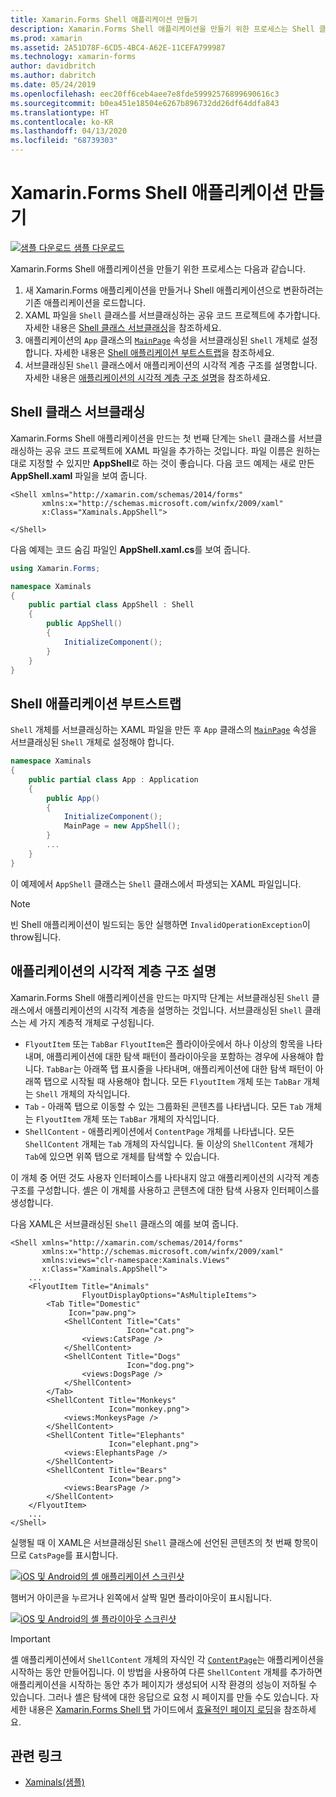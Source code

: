 ```yaml
---
title: Xamarin.Forms Shell 애플리케이션 만들기
description: Xamarin.Forms Shell 애플리케이션을 만들기 위한 프로세스는 Shell 클래스를 서브클래싱하고 애플리케이션의 App 클래스의 MainPage 속성을 서브클래싱된 Shell 개체로 설정한 다음 서브클래싱된 Shell 클래스에서 애플리케이션의 시각적 계층 구조를 설명하는 XAML 파일을 만드는 것입니다.
ms.prod: xamarin
ms.assetid: 2A51D78F-6CD5-4BC4-A62E-11CEFA799987
ms.technology: xamarin-forms
author: davidbritch
ms.author: dabritch
ms.date: 05/24/2019
ms.openlocfilehash: eec20ff6ceb4aee7e8fde59992576899690616c3
ms.sourcegitcommit: b0ea451e18504e6267b896732dd26df64ddfa843
ms.translationtype: HT
ms.contentlocale: ko-KR
ms.lasthandoff: 04/13/2020
ms.locfileid: "68739303"
---
```

# <a name="create-a-xamarinforms-shell-application"></a>Xamarin.Forms Shell 애플리케이션 만들기

[![샘플 다운로드](~/media/shared/download.png) 샘플 다운로드](https://docs.microsoft.com/samples/xamarin/xamarin-forms-samples/userinterface-xaminals/)

Xamarin.Forms Shell 애플리케이션을 만들기 위한 프로세스는 다음과 같습니다.

1. 새 Xamarin.Forms 애플리케이션을 만들거나 Shell 애플리케이션으로 변환하려는 기존 애플리케이션을 로드합니다.
1. XAML 파일을 `Shell` 클래스를 서브클래싱하는 공유 코드 프로젝트에 추가합니다. 자세한 내용은 [Shell 클래스 서브클래싱](#subclass-the-shell-class)을 참조하세요.
1. 애플리케이션의 `App` 클래스의 [`MainPage`](xref:Xamarin.Forms.Application.MainPage) 속성을 서브클래싱된 `Shell` 개체로 설정합니다. 자세한 내용은 [Shell 애플리케이션 부트스트랩](#bootstrap-the-shell-application)을 참조하세요.
1. 서브클래싱된 `Shell` 클래스에서 애플리케이션의 시각적 계층 구조를 설명합니다. 자세한 내용은 [애플리케이션의 시각적 계층 구조 설명](#describe-the-visual-hierarchy-of-the-application)을 참조하세요.

## <a name="subclass-the-shell-class"></a>Shell 클래스 서브클래싱

Xamarin.Forms Shell 애플리케이션을 만드는 첫 번째 단계는 `Shell` 클래스를 서브클래싱하는 공유 코드 프로젝트에 XAML 파일을 추가하는 것입니다. 파일 이름은 원하는 대로 지정할 수 있지만 **AppShell**로 하는 것이 좋습니다. 다음 코드 예제는 새로 만든 **AppShell.xaml** 파일을 보여 줍니다.

```xaml
<Shell xmlns="http://xamarin.com/schemas/2014/forms"
       xmlns:x="http://schemas.microsoft.com/winfx/2009/xaml"
       x:Class="Xaminals.AppShell">

</Shell>
```

다음 예제는 코드 숨김 파일인 **AppShell.xaml.cs**를 보여 줍니다.

```csharp
using Xamarin.Forms;

namespace Xaminals
{
    public partial class AppShell : Shell
    {
        public AppShell()
        {
            InitializeComponent();
        }
    }
}
```

## <a name="bootstrap-the-shell-application"></a>Shell 애플리케이션 부트스트랩

`Shell` 개체를 서브클래싱하는 XAML 파일을 만든 후 `App` 클래스의 [`MainPage`](xref:Xamarin.Forms.Application.MainPage) 속성을 서브클래싱된 `Shell` 개체로 설정해야 합니다.

```csharp
namespace Xaminals
{
    public partial class App : Application
    {
        public App()
        {
            InitializeComponent();
            MainPage = new AppShell();
        }
        ...
    }
}
```

이 예제에서 `AppShell` 클래스는 `Shell` 클래스에서 파생되는 XAML 파일입니다.

> [!NOTE]
> 빈 Shell 애플리케이션이 빌드되는 동안 실행하면 `InvalidOperationException`이 throw됩니다.

## <a name="describe-the-visual-hierarchy-of-the-application"></a>애플리케이션의 시각적 계층 구조 설명

Xamarin.Forms Shell 애플리케이션을 만드는 마지막 단계는 서브클래싱된 `Shell` 클래스에서 애플리케이션의 시각적 계층을 설명하는 것입니다. 서브클래싱된 `Shell` 클래스는 세 가지 계층적 개체로 구성됩니다.

- `FlyoutItem` 또는 `TabBar` `FlyoutItem`은 플라이아웃에서 하나 이상의 항목을 나타내며, 애플리케이션에 대한 탐색 패턴이 플라이아웃을 포함하는 경우에 사용해야 합니다. `TabBar`는 아래쪽 탭 표시줄을 나타내며, 애플리케이션에 대한 탐색 패턴이 아래쪽 탭으로 시작될 때 사용해야 합니다. 모든 `FlyoutItem` 개체 또는 `TabBar` 개체는 `Shell` 개체의 자식입니다.
- `Tab` - 아래쪽 탭으로 이동할 수 있는 그룹화된 콘텐츠를 나타냅니다. 모든 `Tab` 개체는 `FlyoutItem` 개체 또는 `TabBar` 개체의 자식입니다.
- `ShellContent` - 애플리케이션에서 `ContentPage` 개체를 나타냅니다. 모든 `ShellContent` 개체는 `Tab` 개체의 자식입니다. 둘 이상의 `ShellContent` 개체가 `Tab`에 있으면 위쪽 탭으로 개체를 탐색할 수 있습니다.

이 개체 중 어떤 것도 사용자 인터페이스를 나타내지 않고 애플리케이션의 시각적 계층 구조를 구성합니다. 셸은 이 개체를 사용하고 콘텐츠에 대한 탐색 사용자 인터페이스를 생성합니다.

다음 XAML은 서브클래싱된 `Shell` 클래스의 예를 보여 줍니다.

```xaml
<Shell xmlns="http://xamarin.com/schemas/2014/forms"
       xmlns:x="http://schemas.microsoft.com/winfx/2009/xaml"
       xmlns:views="clr-namespace:Xaminals.Views"
       x:Class="Xaminals.AppShell">
    ...
    <FlyoutItem Title="Animals"
                FlyoutDisplayOptions="AsMultipleItems">
        <Tab Title="Domestic"
             Icon="paw.png">
            <ShellContent Title="Cats"
                          Icon="cat.png">
                <views:CatsPage />
            </ShellContent>
            <ShellContent Title="Dogs"
                          Icon="dog.png">
                <views:DogsPage />
            </ShellContent>
        </Tab>
        <ShellContent Title="Monkeys"
                      Icon="monkey.png">
            <views:MonkeysPage />
        </ShellContent>
        <ShellContent Title="Elephants"
                      Icon="elephant.png">  
            <views:ElephantsPage />
        </ShellContent>
        <ShellContent Title="Bears"
                      Icon="bear.png">
            <views:BearsPage />
        </ShellContent>
    </FlyoutItem>
    ...
</Shell>
```

실행될 때 이 XAML은 서브클래싱된 `Shell` 클래스에 선언된 콘텐츠의 첫 번째 항목이므로 `CatsPage`를 표시합니다.

[![iOS 및 Android의 셸 애플리케이션 스크린샷](create-images/cats.png "셸 애플리케이션")](create-images/cats-large.png#lightbox "셸 애플리케이션")

햄버거 아이콘을 누르거나 왼쪽에서 살짝 밀면 플라이아웃이 표시됩니다.

[![iOS 및 Android의 셸 플라이아웃 스크린샷](create-images/flyout-reduced.png "셸 플라이아웃")](create-images/flyout-reduced-large.png#lightbox "셸 플라이아웃")

> [!IMPORTANT]
> 셸 애플리케이션에서 `ShellContent` 개체의 자식인 각 [`ContentPage`](xref:Xamarin.Forms.ContentPage)는 애플리케이션을 시작하는 동안 만들어집니다. 이 방법을 사용하여 다른 `ShellContent` 개체를 추가하면 애플리케이션을 시작하는 동안 추가 페이지가 생성되어 시작 환경의 성능이 저하될 수 있습니다. 그러나 셸은 탐색에 대한 응답으로 요청 시 페이지를 만들 수도 있습니다. 자세한 내용은 [Xamarin.Forms Shell 탭](tabs.md) 가이드에서 [효율적인 페이지 로딩](tabs.md#efficient-page-loading)을 참조하세요.

## <a name="related-links"></a>관련 링크

- [Xaminals(샘플)](https://docs.microsoft.com/samples/xamarin/xamarin-forms-samples/userinterface-xaminals/)
